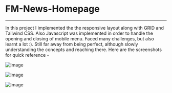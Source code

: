 # FM-News-Homepage

--------------------------

In this project I implemented the the responsive layout along with GRID and Tailwind CSS. Also Javascript was implemented in order to handle the opening and closing of mobile menu. Faced  many challenges, but also learnt a lot :). Still far away from being perfect, although slowly understanding the concepts and reaching there. Here are the screenshots for quick reference -


![image](https://github.com/harshitBhardwaj97/FM-News-Homepage/assets/75480921/c80cf173-23e7-45ab-8be2-60b7527657ec)

![image](https://github.com/harshitBhardwaj97/FM-News-Homepage/assets/75480921/d5d5ec8e-f4c5-41b6-88a0-6a47b63fbe51)

![image](https://github.com/harshitBhardwaj97/FM-News-Homepage/assets/75480921/b26dcb90-a936-4349-950f-0605ca70b780)


